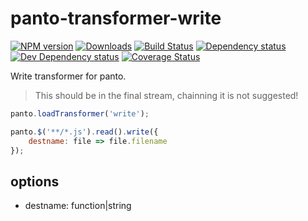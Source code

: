 # panto-transformer-write
[![NPM version][npm-image]][npm-url] [![Downloads][downloads-image]][npm-url] [![Build Status][travis-image]][travis-url] [![Dependency status][david-dm-image]][david-dm-url] [![Dev Dependency status][david-dm-dev-image]][david-dm-dev-url] [![Coverage Status][coveralls-image]][coveralls-url]

Write transformer for panto.

> This should be in the final stream, chainning it is not suggested!

```js
panto.loadTransformer('write');

panto.$('**/*.js').read().write({
    destname: file => file.filename
});
```

## options
 - destname: function|string

[npm-url]: https://npmjs.org/package/panto-transformer-write
[downloads-image]: http://img.shields.io/npm/dm/panto-transformer-write.svg
[npm-image]: http://img.shields.io/npm/v/panto-transformer-write.svg
[travis-url]: https://travis-ci.org/pantojs/panto-transformer-write
[travis-image]: http://img.shields.io/travis/pantojs/panto-transformer-write.svg
[david-dm-url]:https://david-dm.org/pantojs/panto-transformer-write
[david-dm-image]:https://david-dm.org/pantojs/panto-transformer-write.svg
[david-dm-dev-url]:https://david-dm.org/pantojs/panto-transformer-write#type=dev
[david-dm-dev-image]:https://david-dm.org/pantojs/panto-transformer-write/dev-status.svg
[coveralls-image]:https://coveralls.io/repos/github/pantojs/panto-transformer-write/badge.svg?branch=master
[coveralls-url]:https://coveralls.io/github/pantojs/panto-transformer-write?branch=master
